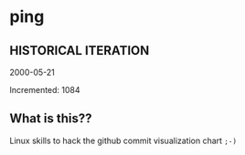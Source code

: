 # ping

## HISTORICAL ITERATION
2000-05-21

Incremented: 1084

## What is this?? 
Linux skills to hack the github commit visualization chart `;-)`

